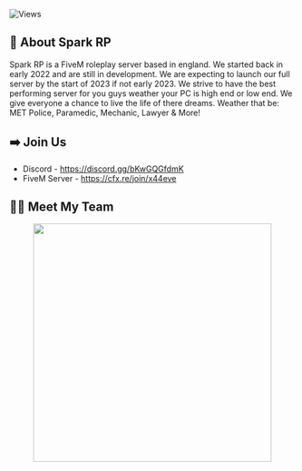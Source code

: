 
![Views](https://komarev.com/ghpvc/?username=SPKReality14&style=flat-square&color=ff69b4)

## 📜 About Spark RP
Spark RP is a FiveM roleplay server based in england. We started back in early 2022 and are still in development.
We are expecting to launch our full server by the start of 2023 if not early 2023. We strive to have the best
performing server for you guys weather your PC is high end or low end. We give everyone a chance to live the 
life of there dreams. Weather that be: MET Police, Paramedic, Mechanic, Lawyer & More!

## ➡️ Join Us
- Discord - https://discord.gg/bKwGQGfdmK
- FiveM Server - https://cfx.re/join/x44eve

## 👨‍💻 Meet My Team
<p align="center">
 <a href=https://github.com/SPKReality><img width="420" src=https://github-readme-stats.vercel.app/api?username=SPKReality&count_private=true&show_icons=true&title_color=dc143c&text_color=ffffff&icon_color=dc143c&hide_border=true&bg_color=282a36&layout=compact&hide_title=false&hide_rank=false><a>

## 
